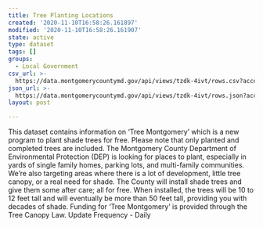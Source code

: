 ```yaml
---
title: Tree Planting Locations
created: '2020-11-10T16:58:26.161897'
modified: '2020-11-10T16:58:26.161907'
state: active
type: dataset
tags: []
groups:
  - Local Government
csv_url: >-
  https://data.montgomerycountymd.gov/api/views/tzdk-4ivt/rows.csv?accessType=DOWNLOAD
json_url: >-
  https://data.montgomerycountymd.gov/api/views/tzdk-4ivt/rows.json?accessType=DOWNLOAD
layout: post

---
```

This dataset contains information on ‘Tree Montgomery’ which is a new program to plant shade trees for free. Please note that only planted and completed trees are included. The Montgomery County Department of Environmental Protection (DEP) is looking for places to plant, especially in yards of single family homes, parking lots, and multi-family communities. We’re also targeting areas where there is a lot of development, little tree canopy, or a real need for shade. The County will install shade trees and give them some after care; all for free. When installed, the trees will be 10 to 12 feet tall and will eventually be more than 50 feet tall, providing you with decades of shade. Funding for ‘Tree Montgomery’ is provided through the Tree Canopy Law. 
Update Frequency - Daily
